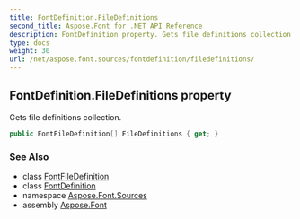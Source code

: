 ```yaml
---
title: FontDefinition.FileDefinitions
second_title: Aspose.Font for .NET API Reference
description: FontDefinition property. Gets file definitions collection
type: docs
weight: 30
url: /net/aspose.font.sources/fontdefinition/filedefinitions/
---
```

## FontDefinition.FileDefinitions property

Gets file definitions collection.

```csharp
public FontFileDefinition[] FileDefinitions { get; }
```

### See Also

* class [FontFileDefinition](../../fontfiledefinition/)
* class [FontDefinition](../)
* namespace [Aspose.Font.Sources](../../../aspose.font.sources/)
* assembly [Aspose.Font](../../../)


